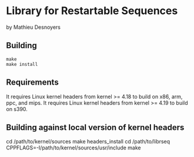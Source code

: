 Library for Restartable Sequences
=================================

by Mathieu Desnoyers


Building
--------

    make
    make install

Requirements
------------

It requires Linux kernel headers from kernel >= 4.18 to build on x86, arm, ppc,
and mips. It requires Linux kernel headers from kernel >= 4.19 to build on
s390.

Building against local version of kernel headers
------------------------------------------------

cd /path/to/kernel/sources
make headers_install
cd /path/to/librseq
CPPFLAGS=-I/path/to/kernel/sources/usr/include make
